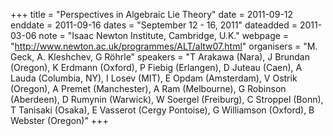 +++
title = "Perspectives in Algebraic Lie Theory"
date = 2011-09-12
enddate = 2011-09-16
dates = "September 12 - 16, 2011"
dateadded = 2011-03-06
note = "Isaac Newton Institute, Cambridge, U.K."
webpage = "http://www.newton.ac.uk/programmes/ALT/altw07.html"
organisers = "M. Geck, A. Kleshchev, G Röhrle"
speakers = "T Arakawa (Nara), J Brundan (Oregon), K Erdmann (Oxford), P Fiebig (Erlangen),
D Juteau (Caen), A Lauda (Columbia, NY), I Losev (MIT), E Opdam (Amsterdam),
V Ostrik (Oregon), A Premet (Manchester), A Ram (Melbourne), G Robinson (Aberdeen), D Rumynin (Warwick), W Soergel (Freiburg), C Stroppel (Bonn),
T Tanisaki (Osaka), E Vasserot (Cergy Pontoise), G Williamson (Oxford),
B Webster (Oregon)"
+++
